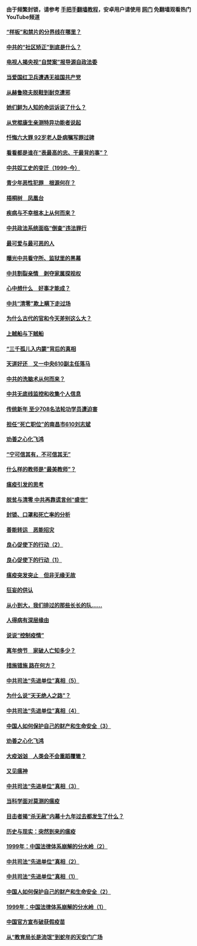 #### 由于频繁封锁，请参考 [手把手翻墙教程](https://github.com/gfw-breaker/guides/wiki/)，安卓用户请使用 [网门](https://github.com/gfw-breaker/nogfw/blob/master/dl.md?t=04042000) 免翻墙观看热门YouTube频道 

#### [“样板”和禁片的分界线在哪里？](../pages/19/422704.md?t=04042000) 

#### [中共的“社区矫正”到底是什么？](../pages/19/422870.md?t=04042000) 

#### [电视人揭央视“自焚案”报导源自政法委](../pages/19/422770.md?t=04042000) 

#### [当爱国红卫兵遭遇无祖国共产党](../pages/19/422848.md?t=04042000) 

#### [从赫鲁晓夫脱鞋到耐克遭邪](../pages/19/422826.md?t=04042000) 

#### [她们鲜为人知的命运诉说了什么？](../pages/19/422754.md?t=04042000) 

#### [从党棍康生亲测特异功能者说起](../pages/19/422657.md?t=04042000) 

#### [忏悔六大罪 92岁老人卧病嘱写罪过碑](../pages/19/422750.md?t=04042000) 

#### [看看都是谁在“表最高的忠、干最背的事”？](../pages/19/422703.md?t=04042000) 

#### [中共奴工史的变迁（1999-今）](../pages/19/422656.md?t=04042000) 

#### [青少年恶性犯罪　根源何在？](../pages/19/422449.md?t=04042000) 

#### [梧桐树　凤凰台](../pages/19/422442.md?t=04042000) 

#### [疾病与不幸根本上从何而来？](../pages/19/422438.md?t=04042000) 

#### [中共政法系统面临“倒查”违法罪行](../pages/19/422497.md?t=04042000) 

#### [最可爱与最可恶的人](../pages/19/422448.md?t=04042000) 

#### [曝光中共看守所、监狱里的黑幕](../pages/19/422390.md?t=04042000) 

#### [中共割裂亲情　剥夺家属探视权](../pages/19/422364.md?t=04042000) 

#### [心中想什么　好事才能成？](../pages/19/422318.md?t=04042000) 

#### [中共“清零”欺上瞒下走过场](../pages/19/422306.md?t=04042000) 

#### [为什么古代的官和今天差别这么大？](../pages/19/422228.md?t=04042000) 

#### [上贼船与下贼船](../pages/19/422276.md?t=04042000) 

#### [“三千孤儿入内蒙”背后的真相](../pages/19/422229.md?t=04042000) 

#### [天道好还　又一中央610副主任落马](../pages/19/422155.md?t=04042000) 

#### [中共的洗脑术从何而来？](../pages/19/422154.md?t=04042000) 

#### [中共无底线监控和收集个人信息](../pages/19/422039.md?t=04042000) 

#### [传统新年 至少708名法轮功学员遭迫害](../pages/19/421946.md?t=04042000) 

#### [担任“死亡职位”的南昌市610刘志斌](../pages/19/421957.md?t=04042000) 

#### [劝善之心化飞鸿](../pages/19/421164.md?t=04042000) 

#### [“宁可信其有，不可信其无”](../pages/19/421691.md?t=04042000) 

#### [什么样的教师是“最美教师”？](../pages/19/421755.md?t=04042000) 

#### [瘟疫引发的思考](../pages/19/421594.md?t=04042000) 

#### [脱贫与清零 中共再靠谎言创“盛世”](../pages/19/421590.md?t=04042000) 

#### [封锁、口罩和死亡率的分析](../pages/19/421495.md?t=04042000) 

#### [善能转运　恶能招灾](../pages/19/421334.md?t=04042000) 

#### [良心促使下的行动（2）](../pages/19/421361.md?t=04042000) 

#### [良心促使下的行动（1）](../pages/19/421302.md?t=04042000) 

#### [瘟疫突发突止　但非无缘无故](../pages/19/421281.md?t=04042000) 

#### [狂妄的供认](../pages/19/421199.md?t=04042000) 

#### [从小到大，我们排过的那些长长的队……](../pages/19/421243.md?t=04042000) 

#### [人得病有深层缘由](../pages/19/420864.md?t=04042000) 

#### [说说“控制疫情”](../pages/19/420831.md?t=04042000) 

#### [离年傍节　家破人亡知多少？](../pages/19/420563.md?t=04042000) 

#### [措施错施  路在何方？](../pages/19/420076.md?t=04042000) 

#### [中共司法“先进单位”真相（5）](../pages/19/419453.md?t=04042000) 

#### [为什么说“天无绝人之路”？](../pages/19/419618.md?t=04042000) 

#### [中共司法“先进单位”真相（4）](../pages/19/419452.md?t=04042000) 

#### [中国人如何保护自己的财产和生命安全（3）](../pages/19/419405.md?t=04042000) 

#### [劝善之心化飞鸿](../pages/19/418758.md?t=04042000) 

#### [大疫汹汹　人类会不会重蹈覆辙？](../pages/19/419691.md?t=04042000) 

#### [又见瘟神](../pages/19/419225.md?t=04042000) 

#### [中共司法“先进单位”真相（3）](../pages/19/419451.md?t=04042000) 

#### [当科学面对莫测的瘟疫](../pages/19/419625.md?t=04042000) 

#### [目击者揭“杀无赦”内幕十九年过去都发生了什么？](../pages/19/419617.md?t=04042000) 

#### [历史与现实：突然到来的瘟疫](../pages/19/419619.md?t=04042000) 

#### [1999年：中国法律体系崩解的分水岭（2）](../pages/19/419455.md?t=04042000) 

#### [中共司法“先进单位”真相（2）](../pages/19/419450.md?t=04042000) 

#### [中共司法“先进单位”真相（1）](../pages/19/419449.md?t=04042000) 

#### [中国人如何保护自己的财产和生命安全（2）](../pages/19/419404.md?t=04042000) 

#### [1999年：中国法律体系崩解的分水岭（1）](../pages/19/419454.md?t=04042000) 

#### [中国官方宣布破获假疫苗](../pages/19/419504.md?t=04042000) 

#### [从“教育局长是流氓”到蛇年的天安门广场](../pages/19/419470.md?t=04042000) 

